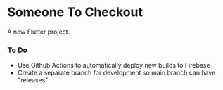 # Someone To Checkout

A new Flutter project.

### To Do

- Use Github Actions to automatically deploy new builds to Firebase
- Create a separate branch for development so main branch can have "releases"
